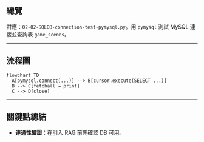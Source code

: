 ## 總覽

對應：`02-02-SQLDB-connection-test-pymysql.py`。用 `pymysql` 測試 MySQL 連接並查詢表 `game_scenes`。

---

## 流程圖

```mermaid
flowchart TD
  A[pymysql.connect(...)] --> B[cursor.execute(SELECT ...)]
  B --> C[fetchall → print]
  C --> D[close]
```

---

## 關鍵點總結

- **連通性驗證**：在引入 RAG 前先確認 DB 可用。


